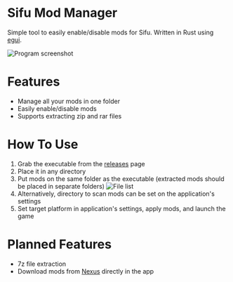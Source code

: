 # Sifu Mod Manager
Simple tool to easily enable/disable mods for Sifu. Written in Rust using [egui](https://github.com/emilk/egui).  
  
![Program screenshot](https://i.ibb.co.com/XkkstxPx/Screenshot-2025-03-02-220049.png)

# Features
- Manage all your mods in one folder
- Easily enable/disable mods
- Supports extracting zip and rar files

# How To Use
1. Grab the executable from the [releases](https://github.com/greyseth/sifu-mod-manager/releases) page
2. Place it in any directory
3. Put mods on the same folder as the executable (extracted mods should be placed in separate folders)
![File list](https://i.ibb.co.com/rRcRrB3s/Screenshot-2025-03-05-141029.png)
4. Alternatively, directory to scan mods can be set on the application's settings
5. Set target platform in application's settings, apply mods, and launch the game

# Planned Features
- 7z file extraction
- Download mods from [Nexus](https://nexusmods.com) directly in the app
